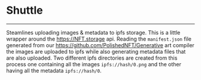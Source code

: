 # Shuttle

---

Steamlines uploading images & metadata to ipfs storage. This is a little wrapper around the https://NFT.storage api. Reading the `manifest.json` file generated from our https://github.com/PolishedNFT/Generative art compiler the images are uploaded to ipfs while also generating metadata files that are also uploaded. Two different ipfs directories are created from this process one containing all the images `ipfs://hash/0.png` and the other having all the metadata `ipfs://hash/0`.